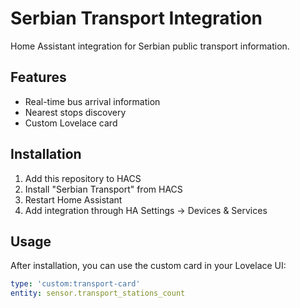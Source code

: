 # Serbian Transport Integration

Home Assistant integration for Serbian public transport information.

## Features
- Real-time bus arrival information
- Nearest stops discovery
- Custom Lovelace card

## Installation
1. Add this repository to HACS
2. Install "Serbian Transport" from HACS
3. Restart Home Assistant
4. Add integration through HA Settings -> Devices & Services

## Usage
After installation, you can use the custom card in your Lovelace UI:

```yaml
type: 'custom:transport-card'
entity: sensor.transport_stations_count
```